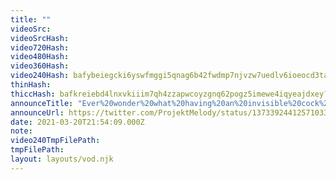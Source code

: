 ```yaml
---
title: ""
videoSrc: 
videoSrcHash: 
video720Hash: 
video480Hash: 
video360Hash: 
video240Hash: bafybeiegcki6yswfmggi5qnag6b42fwdmp7njvzw7uedlv6ioeocd3tama?filename=projektmelody-chaturbate-20210320T000000Z-240p.mp4
thinHash: 
thiccHash: bafkreiebd4lnxvkiiim7qh4zzapwcoyzgnq62pogz5imewe4iqyeajdxey?filename=20210320T000000Z-thicc.jpg
announceTitle: "Ever%20wonder%20what%20having%20an%20invisible%20cock%20is%20like%3F%20yeah....%20me%20neither...%20%20Gonna%20finish%20that%20today%20and%20be%20on%20CB%21%21"
announceUrl: https://twitter.com/ProjektMelody/status/1373392441257103368
date: 2021-03-20T21:54:09.000Z
note: 
video240TmpFilePath: 
tmpFilePath: 
layout: layouts/vod.njk
---
```

